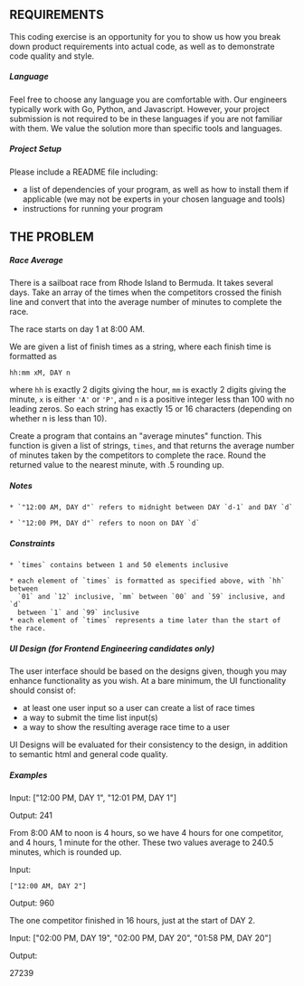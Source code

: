 ## REQUIREMENTS

This coding exercise is an opportunity for you to show us how you break down product requirements into actual code, as well as to demonstrate code quality and style.

##### Language
Feel free to choose any language you are comfortable with. Our engineers typically work with Go, Python, and Javascript. However, your project submission is not required to be in these languages if you are not familiar with them. We value the solution more than specific tools and languages.

##### Project Setup
Please include a README file including:
- a list of dependencies of your program, as well as how to install them if applicable (we may not be experts in your chosen language and tools)
- instructions for running your program

## THE PROBLEM

##### Race Average

There is a sailboat race from Rhode Island to Bermuda. It takes several days.
Take an array of the times when the competitors crossed the finish line and
convert that into the average number of minutes to complete the race.

The race starts on day 1 at 8:00 AM.

We are given a list of finish times as a string, where each finish time is
formatted as

`hh:mm xM, DAY n`

where `hh` is exactly 2 digits giving the hour, `mm` is exactly 2 digits
giving the minute, `x` is either `'A'` or `'P'`, and `n` is a positive integer
less than 100 with no leading zeros. So each string has exactly 15 or 16
characters (depending on whether n is less than 10).

Create a program that contains an "average minutes" function. This function is given a
list of strings, `times`, and that returns the average number of minutes taken by the
competitors to complete the race. Round the returned value to the nearest
minute, with .5 rounding up.

##### Notes

    * `"12:00 AM, DAY d"` refers to midnight between DAY `d-1` and DAY `d`

    * `"12:00 PM, DAY d"` refers to noon on DAY `d`

##### Constraints

    * `times` contains between 1 and 50 elements inclusive

    * each element of `times` is formatted as specified above, with `hh` between
      `01` and `12` inclusive, `mm` between `00` and `59` inclusive, and `d`
      between `1` and `99` inclusive
    * each element of `times` represents a time later than the start of the race.

##### UI Design (for Frontend Engineering candidates only)
The user interface should be based on the designs given, though you may enhance functionality as you wish. At a bare minimum, the UI functionality should consist of:
* at least one user input so a user can create a list of race times
* a way to submit the time list input(s)
* a way to show the resulting average race time to a user

UI Designs will be evaluated for their consistency to the design, in addition to semantic html and general code quality.

##### Examples

Input:
    ["12:00 PM, DAY 1",
    "12:01 PM, DAY 1"]

Output:
    241

From 8:00 AM to noon is 4 hours, so we have 4 hours for one competitor, and 4
hours, 1 minute for the other. These two values average to 240.5 minutes,
which is rounded up.


Input:

    ["12:00 AM, DAY 2"]

Output:
     960

The one competitor finished in 16 hours, just at the start of DAY 2.

Input:
    ["02:00 PM, DAY 19",
    "02:00 PM, DAY 20",
    "01:58 PM, DAY 20"]

Output:

27239